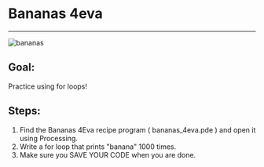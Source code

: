 

# Bananas 4eva

<hr/>
<img alt="bananas" src="./images/bananas.jpg"/>

## Goal:

Practice using for loops!

## Steps:

1. Find the Bananas 4Eva recipe program ( bananas_4eva.pde ) and open it using Processing.
2. Write a for loop that prints "banana" 1000 times.
3. Make sure you SAVE YOUR CODE when you are done.




